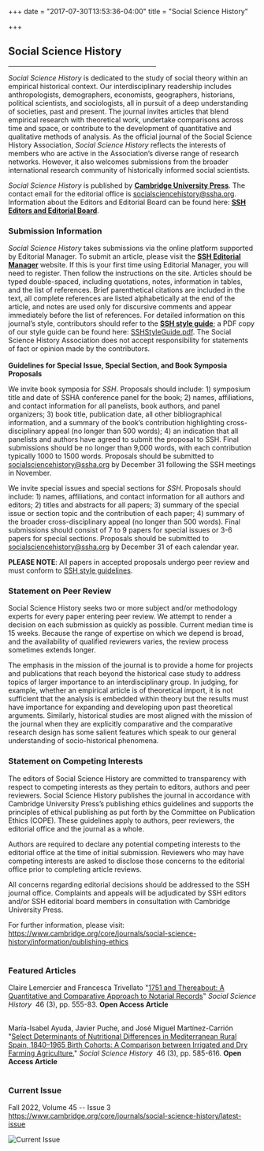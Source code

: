 +++
date = "2017-07-30T13:53:36-04:00"
title = "Social Science History"

+++

## **Social Science History**

<hr width=300; align=left> 

*Social Science History* is dedicated to the study of social theory within an empirical historical context. Our interdisciplinary readership includes anthropologists, demographers, economists, geographers, historians, political scientists, and sociologists, all in pursuit of a deep understanding of societies, past and present. The journal invites articles that blend empirical research with theoretical work, undertake comparisons across time and space, or contribute to the development of quantitative and qualitative methods of analysis. As the official journal of the Social Science History Association, *Social Science History* reflects the interests of members who are active in the Association’s diverse range of research networks. However, it also welcomes submissions from the broader international research community of historically informed social scientists.  

*Social Science History* is published by [**Cambridge University Press**](https://www.cambridge.org/core/journals/social-science-history). The contact email for the editorial office is <socialsciencehistory@ssha.org>. Information about the Editors and Editorial Board can be found here: [**SSH Editors and Editorial Board**](/editors_board/).

### Submission Information

*Social Science History* takes submissions via the online platform supported by Editorial Manager. To submit an article, please visit the [**SSH Editorial Manager**](https://www.editorialmanager.com/ssha/default.aspx) website. If this is your first time using Editorial Manager, you will need to register. Then follow the instructions on the site. Articles should be typed double-spaced, including quotations, notes, information in tables, and the list of references. Brief parenthetical citations are included in the text, all complete references are listed alphabetically at the end of the article, and notes are used only for discursive comments and appear immediately before the list of references. For detailed information on this journal’s style, contributors should refer to the [**SSH style guide**](https://www.cambridge.org/core/journals/social-science-history/information/instructions-contributors); a PDF copy of our style guide can be found here: [SSHStyleGuide.pdf](https://ssha.org/files/SSHStyleGuide.pdf). The Social Science History Association does not accept responsibility for statements of fact or opinion made by the contributors.  
<br />
**Guidelines for Special Issue, Special Section, and Book Symposia Proposals**  

We invite book symposia for *SSH*. Proposals should include: 1) symposium title and date of SSHA conference panel for the book; 2) names, affiliations, and contact information for all panelists, book authors, and panel organizers; 3) book title, publication date, all other bibliographical information, and a summary of the book’s contribution highlighting cross-disciplinary appeal (no longer than 500 words); 4) an indication that all panelists and authors have agreed to submit the proposal to SSH. Final submissions should be no longer than 9,000 words, with each contribution typically 1000 to 1500 words. Proposals should be submitted to <socialsciencehistory@ssha.org> by December 31 following the SSH meetings in November.  

We invite special issues and special sections for *SSH*. Proposals should include: 1) names, affiliations, and contact information for all authors and editors; 2) titles and abstracts for all papers; 3) summary of the special issue or section topic and the contribution of each paper; 4) summary of the broader cross-disciplinary appeal (no longer than 500 words). Final submissions should consist of 7 to 9 papers for special issues or 3-6 papers for special sections. Proposals should be submitted to <socialsciencehistory@ssha.org> by December 31 of each calendar year.  

**PLEASE NOTE**: All papers in accepted proposals undergo peer review and must conform to [SSH style guidelines](https://ssha.org/files/SSHStyleGuide.pdf).  

### Statement on Peer Review  

Social Science History seeks two or more subject and/or methodology experts for every paper entering peer review. We attempt to render a decision on each submission as quickly as possible. Current median time is 15 weeks. Because the range of expertise on which we depend is broad, and the availability of qualified reviewers varies, the review process sometimes extends longer.  

The emphasis in the mission of the journal is to provide a home for projects and publications that reach beyond the historical case study to address topics of larger importance to an interdisciplinary group. In judging, for example, whether an empirical article is of theoretical import, it is not sufficient that the analysis is embedded within theory but the results must have importance for expanding and developing upon past theoretical arguments. Similarly, historical studies are most aligned with the mission of the journal when they are explicitly comparative and the comparative research design has some salient features which speak to our general understanding of socio-historical phenomena.  

### Statement on Competing Interests  

The editors of Social Science History are committed to transparency with respect to competing interests as they pertain to editors, authors and peer reviewers. Social Science History publishes the journal in accordance with Cambridge University Press’s publishing ethics guidelines and supports the principles of ethical publishing as put forth by the Committee on Publication Ethics (COPE). These guidelines apply to authors, peer reviewers, the editorial office and the journal as a whole.

Authors are required to declare any potential competing interests to the editorial office at the time of initial submission. Reviewers who may have competing interests are asked to disclose those concerns to the editorial office prior to completing article reviews.

All concerns regarding editorial decisions should be addressed to the SSH journal office. Complaints and appeals will be adjudicated by SSH editors and/or SSH editorial board members in consultation with Cambridge University Press.

For further information, please visit: https://www.cambridge.org/core/journals/social-science-history/information/publishing-ethics  
<br />

### Featured Articles
  
Claire Lemercier and Francesca Trivellato "[1751 and Thereabout: A Quantitative and Comparative Approach to Notarial Records](https://doi.org/10.1017/ssh.2022.8)" *Social Science History* &nbsp;46 (3), pp. 555-83.  **Open Access Article**  
<br />

 María-Isabel Ayuda, Javier Puche, and José Miguel Martínez-Carrión "[Select Determinants of Nutritional Differences in Mediterranean Rural Spain, 1840–1965 Birth Cohorts: A Comparison between Irrigated and Dry Farming Agriculture.](https://doi.org/10.1017/ssh.2022.11)" *Social Science History* &nbsp;46 (3), pp. 585-616.  **Open Access Article**  
<br />
  
### Current Issue

Fall 2022, Volume 45 -- Issue 3  
https://www.cambridge.org/core/journals/social-science-history/latest-issue  

![Current Issue](/images/SSH_46-3.jpg)
